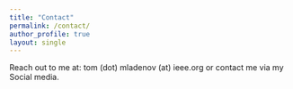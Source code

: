```yaml
---
title: "Contact"
permalink: /contact/
author_profile: true
layout: single
---
```


Reach out to me at: tom (dot) mladenov (at) ieee.org or contact me via my Social media.
